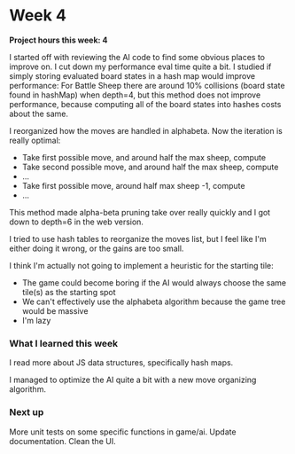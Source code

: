 # Week 4

**Project hours this week: 4**

I started off with reviewing the AI code to find some obvious places to improve on. I cut down my performance eval time quite a bit.
I studied if simply storing evaluated board states in a hash map would improve performance:
For Battle Sheep there are around 10% collisions (board state found in hashMap) when depth=4, but this method does not improve performance, because computing all of the board states into hashes costs about the same.

I reorganized how the moves are handled in alphabeta. Now the iteration is really optimal:

- Take first possible move, and around half the max sheep, compute
- Take second possible move, and around half the max sheep, compute
- ...
- Take first possible move, around half max sheep -1, compute
- ...

This method made alpha-beta pruning take over really quickly and I got down to depth=6 in the web version.

I tried to use hash tables to reorganize the moves list, but I feel like I'm either doing it wrong, or the gains are too small.

I think I'm actually not going to implement a heuristic for the starting tile:

- The game could become boring if the AI would always choose the same tile(s) as the starting spot
- We can't effectively use the alphabeta algorithm because the game tree would be massive
- I'm lazy

### What I learned this week

I read more about JS data structures, specifically hash maps.

I managed to optimize the AI quite a bit with a new move organizing algorithm.

### Next up

More unit tests on some specific functions in game/ai.
Update documentation.
Clean the UI.
